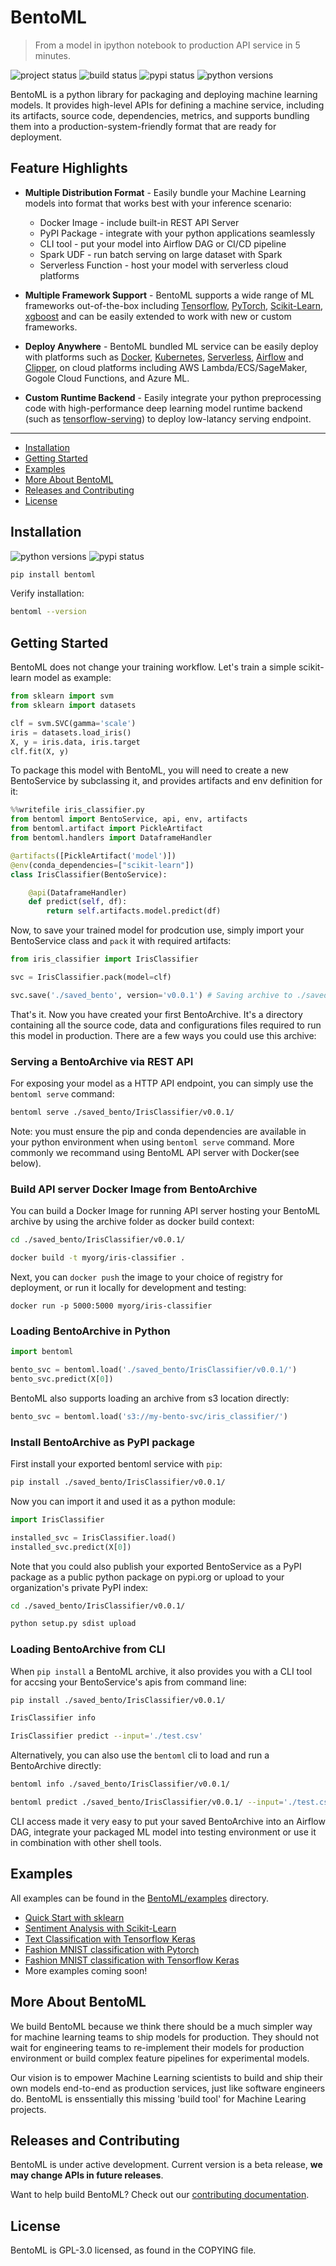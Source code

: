 # BentoML
> From a model in ipython notebook to production API service in 5 minutes.

![project status](https://www.repostatus.org/badges/latest/active.svg)
![build status](https://travis-ci.org/bentoml/BentoML.svg?branch=master)
![pypi status](https://img.shields.io/pypi/v/bentoml.svg)
![python versions](https://img.shields.io/pypi/pyversions/bentoml.svg)


BentoML is a python library for packaging and deploying machine learning
models. It provides high-level APIs for defining a machine service,
including its artifacts, source code, dependencies, metrics, and supports
bundling them into a production-system-friendly format that are ready for
deployment.


## Feature Highlights

* __Multiple Distribution Format__ - Easily bundle your Machine Learning models
  into format that works best with your inference scenario:
  * Docker Image - include built-in REST API Server
  * PyPI Package - integrate with your python applications seamlessly
  * CLI tool - put your model into Airflow DAG or CI/CD pipeline
  * Spark UDF - run batch serving on large dataset with Spark
  * Serverless Function - host your model with serverless cloud platforms

* __Multiple Framework Support__ - BentoML supports a wide range of ML frameworks
  out-of-the-box including [Tensorflow](https://github.com/tensorflow/tensorflow/),
  [PyTorch](https://github.com/pytorch/pytorch),
  [Scikit-Learn](https://github.com/scikit-learn/scikit-learn),
  [xgboost](https://github.com/dmlc/xgboost) and can be easily extended to work
  with new or custom frameworks.

* __Deploy Anywhere__ - BentoML bundled ML service can be easily deploy with platforms
  such as [Docker](https://www.docker.com/), [Kubernetes](https://kubernetes.io/),
  [Serverless](https://github.com/serverless/serverless),
  [Airflow](https://airflow.apache.org) and [Clipper](http://clipper.ai),
  on cloud platforms including AWS Lambda/ECS/SageMaker, Gogole Cloud Functions, and
  Azure ML.

* __Custom Runtime Backend__ - Easily integrate your python preprocessing code with
  high-performance deep learning model runtime backend (such as
  [tensorflow-serving](https://github.com/tensorflow/serving)) to deploy low-latancy
  serving endpoint. 

---

- [Installation](#installation)
- [Getting Started](#getting-started)
- [Examples](#examples)
- [More About BentoML](#more-about-bentoml)
- [Releases and Contributing](#releases-and-contributing)
- [License](#license)


## Installation

![python versions](https://img.shields.io/pypi/pyversions/bentoml.svg)
![pypi status](https://img.shields.io/pypi/v/bentoml.svg)

```python
pip install bentoml
```

Verify installation:

```bash
bentoml --version
```


## Getting Started

BentoML does not change your training workflow. Let's train a simple
scikit-learn model as example:

```python
from sklearn import svm
from sklearn import datasets

clf = svm.SVC(gamma='scale')
iris = datasets.load_iris()
X, y = iris.data, iris.target
clf.fit(X, y)
```

To package this model with BentoML, you will need to create a new BentoService
by subclassing it, and provides artifacts and env definition for it:

```python
%%writefile iris_classifier.py
from bentoml import BentoService, api, env, artifacts
from bentoml.artifact import PickleArtifact
from bentoml.handlers import DataframeHandler

@artifacts([PickleArtifact('model')])
@env(conda_dependencies=["scikit-learn"])
class IrisClassifier(BentoService):

    @api(DataframeHandler)
    def predict(self, df):
        return self.artifacts.model.predict(df)
```

Now, to save your trained model for prodcution use, simply import your
BentoService class and `pack` it with required artifacts:

```python
from iris_classifier import IrisClassifier

svc = IrisClassifier.pack(model=clf)

svc.save('./saved_bento', version='v0.0.1') # Saving archive to ./saved_bento/IrisClassifier/v0.0.1/
```

That's it. Now you have created your first BentoArchive. It's a directory
containing all the source code, data and configurations files required to run
this model in production. There are a few ways you could use this archive:


### Serving a BentoArchive via REST API

For exposing your model as a HTTP API endpoint, you can simply use the `bentoml
serve` command:

```bash
bentoml serve ./saved_bento/IrisClassifier/v0.0.1/
```

Note: you must ensure the pip and conda dependencies are available in your python
environment when using `bentoml serve` command. More commonly we recommand using
BentoML API server with Docker(see below).


### Build API server Docker Image from BentoArchive

You can build a Docker Image for running API server hosting your BentoML archive
by using the archive folder as docker build context:

```bash
cd ./saved_bento/IrisClassifier/v0.0.1/

docker build -t myorg/iris-classifier .
```

Next, you can `docker push` the image to your choice of registry for deployment,
or run it locally for development and testing:

```
docker run -p 5000:5000 myorg/iris-classifier
```

### Loading BentoArchive in Python

```python
import bentoml

bento_svc = bentoml.load('./saved_bento/IrisClassifier/v0.0.1/')
bento_svc.predict(X[0])
```

BentoML also supports loading an archive from s3 location directly:

```python
bento_svc = bentoml.load('s3://my-bento-svc/iris_classifier/')
```

### Install BentoArchive as PyPI package

First install your exported bentoml service with `pip`:

```bash
pip install ./saved_bento/IrisClassifier/v0.0.1/
```

Now you can import it and used it as a python module:
```python
import IrisClassifier

installed_svc = IrisClassifier.load()
installed_svc.predict(X[0])
```

Note that you could also publish your exported BentoService as a PyPI package as
a public python package on pypi.org or upload to your organization's private
PyPI index:

```bash
cd ./saved_bento/IrisClassifier/v0.0.1/

python setup.py sdist upload
```

### Loading BentoArchive from CLI

When `pip install` a BentoML archive, it also provides you with a CLI tool for
accsing your BentoService's apis from command line:
```bash
pip install ./saved_bento/IrisClassifier/v0.0.1/

IrisClassifier info

IrisClassifier predict --input='./test.csv'
```

Alternatively, you can also use the `bentoml` cli to load and run a BentoArchive
directly:

```bash
bentoml info ./saved_bento/IrisClassifier/v0.0.1/

bentoml predict ./saved_bento/IrisClassifier/v0.0.1/ --input='./test.csv'
```

CLI access made it very easy to put your saved BentoArchive into an Airflow
DAG, integrate your packaged ML model into testing environment or use it in
combination with other shell tools.


## Examples

All examples can be found in the
[BentoML/examples](https://github.com/bentoml/BentoML/tree/master/examples)
directory.

- [Quick Start with sklearn](https://github.com/bentoml/BentoML/blob/master/examples/quick-start/main.py)
- [Sentiment Analysis with Scikit-Learn](https://github.com/bentoml/BentoML/blob/master/examples/sklearn-sentiment-clf/sklearn-sentiment-clf.ipynb)
- [Text Classification with Tensorflow Keras](https://github.com/bentoml/BentoML/blob/master/examples/tf-keras-text-classification/tf-keras-text-classification.ipynb)
- [Fashion MNIST classification with Pytorch](https://github.com/bentoml/BentoML/blob/master/examples/pytorch-fashion-mnist/pytorch-fashion-mnist.ipynb)
- [Fashion MNIST classification with Tensorflow Keras](https://github.com/bentoml/BentoML/blob/master/examples/tf-keras-fashion-mnist/tf-keras-fashion-mnist-classification.ipynb)
- More examples coming soon!


## More About BentoML

We build BentoML because we think there should be a much simpler way for machine
learning teams to ship models for production. They should not wait for
engineering teams to re-implement their models for production environment or
build complex feature pipelines for experimental models.

Our vision is to empower Machine Learning scientists to build and ship their own
models end-to-end as production services, just like software engineers do.
BentoML is enssentially this missing 'build tool' for Machine Learing projects.


## Releases and Contributing

BentoML is under active development. Current version is a beta release, **we may
change APIs in future releases**.

Want to help build BentoML? Check out our
[contributing documentation](https://github.com/bentoml/BentoML/blob/master/CONTRIBUTING.md).



## License

BentoML is GPL-3.0 licensed, as found in the COPYING file.

